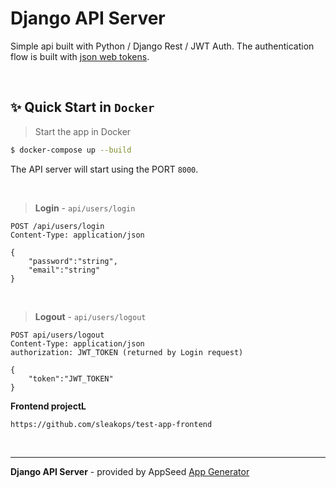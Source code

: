 
# Django API Server

Simple api built with Python / Django Rest / JWT Auth. The authentication flow is built with [json web tokens](https://jwt.io).

<br />

## ✨ Quick Start in `Docker`

> Start the app in Docker

```bash
$ docker-compose up --build  
```

The API server will start using the PORT `8000`.


<br />

> **Login** - `api/users/login`

```
POST /api/users/login
Content-Type: application/json

{
    "password":"string", 
    "email":"string"
}
```

<br />

> **Logout** - `api/users/logout`

```
POST api/users/logout
Content-Type: application/json
authorization: JWT_TOKEN (returned by Login request)

{
    "token":"JWT_TOKEN"
}
```


**Frontend projectL** 
```
https://github.com/sleakops/test-app-frontend

```

<br />

---
**Django API Server** - provided by AppSeed [App Generator](https://appseed.us)
